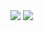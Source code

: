 <img src="https://github-readme-stats.vercel.app/api?username=Snile826&show_icons=true"  style="max-width:100%;">
<img src="https://github-readme-stats.vercel.app/api/top-langs/?username=Snile826&layout=compact" style="max-width:100%;">

<!--
**Snile826/Snile826** is a ✨ _special_ ✨ repository because its `README.md` (this file) appears on your GitHub profile.
Here are some ideas to get you started:
- 🔭 I’m currently working on ...
- 🌱 I’m currently learning ...
- 👯 I’m looking to collaborate on ...
- 🤔 I’m looking for help with ...
- 💬 Ask me about ...
- 📫 How to reach me: ...
- 😄 Pronouns: ...
- ⚡ Fun fact: ...
-->
